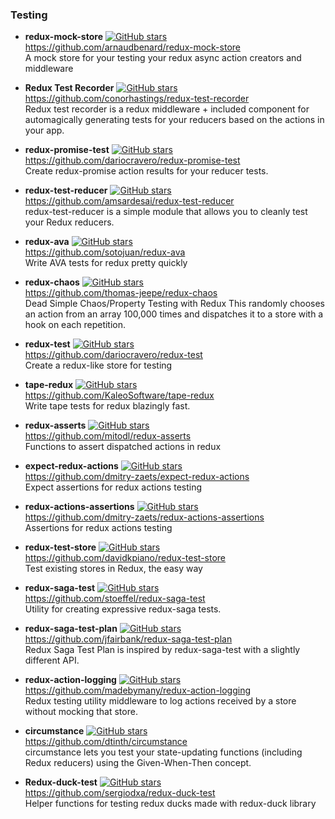 ### Testing

- **redux-mock-store** [![GitHub stars](https://img.shields.io/github/stars/arnaudbenard/redux-mock-store.svg?style=social&label=Star&maxAge=2592000)](https://github.com/arnaudbenard/redux-mock-store)  
  https://github.com/arnaudbenard/redux-mock-store  
  A mock store for your testing your redux async action creators and middleware
  
- **Redux Test Recorder** [![GitHub stars](https://img.shields.io/github/stars/conorhastings/redux-test-recorder.svg?style=social&label=Star&maxAge=2592000)](https://github.com/conorhastings/redux-test-recorder)  
  https://github.com/conorhastings/redux-test-recorder  
  Redux test recorder is a redux middleware + included component for automagically generating tests for your reducers based on the actions in your app.
  
- **redux-promise-test** [![GitHub stars](https://img.shields.io/github/stars/dariocravero/redux-promise-test.svg?style=social&label=Star&maxAge=2592000)](https://github.com/dariocravero/redux-promise-test)  
  https://github.com/dariocravero/redux-promise-test  
  Create redux-promise action results for your reducer tests.
  
- **redux-test-reducer** [![GitHub stars](https://img.shields.io/github/stars/amsardesai/redux-test-reducer.svg?style=social&label=Star&maxAge=2592000)](https://github.com/amsardesai/redux-test-reducer)  
  https://github.com/amsardesai/redux-test-reducer  
  redux-test-reducer is a simple module that allows you to cleanly test your Redux reducers.
  
- **redux-ava** [![GitHub stars](https://img.shields.io/github/stars/sotojuan/redux-ava.svg?style=social&label=Star&maxAge=2592000)](https://github.com/sotojuan/redux-ava)  
  https://github.com/sotojuan/redux-ava  
  Write AVA tests for redux pretty quickly
  
- **redux-chaos** [![GitHub stars](https://img.shields.io/github/stars/thomas-jeepe/redux-chaos.svg?style=social&label=Star&maxAge=2592000)](https://github.com/thomas-jeepe/redux-chaos)  
  https://github.com/thomas-jeepe/redux-chaos  
  Dead Simple Chaos/Property Testing with Redux
  This randomly chooses an action from an array 100,000 times and dispatches it to a store with a hook on each repetition.
  
- **redux-test** [![GitHub stars](https://img.shields.io/github/stars/dariocravero/redux-test.svg?style=social&label=Star&maxAge=2592000)](https://github.com/dariocravero/redux-test)  
  https://github.com/dariocravero/redux-test  
  Create a redux-like store for testing
  
- **tape-redux** [![GitHub stars](https://img.shields.io/github/stars/KaleoSoftware/tape-redux.svg?style=social&label=Star&maxAge=2592000)](https://github.com/KaleoSoftware/tape-redux)  
  https://github.com/KaleoSoftware/tape-redux  
  Write tape tests for redux blazingly fast.

- **redux-asserts** [![GitHub stars](https://img.shields.io/github/stars/mitodl/redux-asserts.svg?style=social&label=Star&maxAge=2592000)](https://github.com/mitodl/redux-asserts)  
  https://github.com/mitodl/redux-asserts  
  Functions to assert dispatched actions in redux

- **expect-redux-actions** [![GitHub stars](https://img.shields.io/github/stars/dmitry-zaets/expect-redux-actions.svg?style=social&label=Star&maxAge=2592000)](https://github.com/dmitry-zaets/expect-redux-actions)  
  https://github.com/dmitry-zaets/expect-redux-actions  
  Expect assertions for redux actions testing 

- **redux-actions-assertions** [![GitHub stars](https://img.shields.io/github/stars/dmitry-zaets/redux-actions-assertions.svg?style=social&label=Star&maxAge=2592000)](https://github.com/dmitry-zaets/redux-actions-assertions)  
  https://github.com/dmitry-zaets/redux-actions-assertions  
  Assertions for redux actions testing
  
- **redux-test-store** [![GitHub stars](https://img.shields.io/github/stars/davidkpiano/redux-test-store.svg?style=social&label=Star&maxAge=2592000)](https://github.com/davidkpiano/redux-test-store)  
  https://github.com/davidkpiano/redux-test-store  
  Test existing stores in Redux, the easy way

- **redux-saga-test** [![GitHub stars](https://img.shields.io/github/stars/stoeffel/redux-saga-test.svg?style=social&label=Star&maxAge=2592000)](https://github.com/stoeffel/redux-saga-test)  
  https://github.com/stoeffel/redux-saga-test  
  Utility for creating expressive redux-saga tests.

- **redux-saga-test-plan** [![GitHub stars](https://img.shields.io/github/stars/jfairbank/redux-saga-test-plan.svg?style=social&label=Star&maxAge=2592000)](https://github.com/jfairbank/redux-saga-test-plan)  
  https://github.com/jfairbank/redux-saga-test-plan  
  Redux Saga Test Plan is inspired by redux-saga-test with a slightly different API.
  
- **redux-action-logging** [![GitHub stars](https://img.shields.io/github/stars/madebymany/redux-action-logging.svg?style=social&label=Star&maxAge=2592000)](https://github.com/madebymany/redux-action-logging)  
  https://github.com/madebymany/redux-action-logging  
  Redux testing utility middleware to log actions received by a store without mocking that store.
  
- **circumstance** [![GitHub stars](https://img.shields.io/github/stars/dtinth/circumstance.svg?style=social&label=Star&maxAge=2592000)](https://github.com/dtinth/circumstance)  
  https://github.com/dtinth/circumstance  
  circumstance lets you test your state-updating functions (including Redux reducers) using the Given-When-Then concept.
  
- **Redux-duck-test** [![GitHub stars](https://img.shields.io/github/stars/sergiodxa/redux-duck-test.svg?style=social&label=Star&maxAge=2592000)](https://github.com/sergiodxa/redux-duck-test)  
  https://github.com/sergiodxa/redux-duck-test  
  Helper functions for testing redux ducks made with redux-duck library
